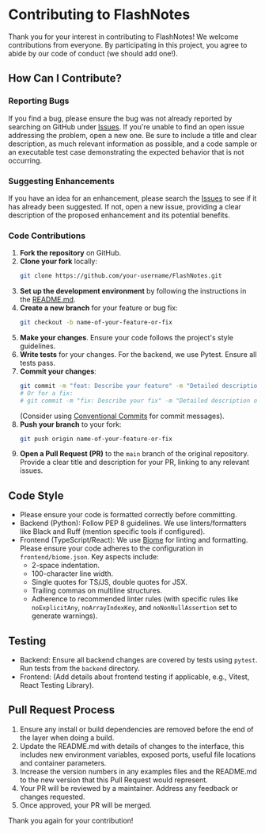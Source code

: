 # Contributing to FlashNotes

Thank you for your interest in contributing to FlashNotes! We welcome contributions from everyone. By participating in this project, you agree to abide by our code of conduct (we should add one!).

## How Can I Contribute?

### Reporting Bugs

If you find a bug, please ensure the bug was not already reported by searching on GitHub under [Issues](https://github.com/your-username/FlashNotes/issues). If you're unable to find an open issue addressing the problem, open a new one. Be sure to include a title and clear description, as much relevant information as possible, and a code sample or an executable test case demonstrating the expected behavior that is not occurring.

### Suggesting Enhancements

If you have an idea for an enhancement, please search the [Issues](https://github.com/your-username/FlashNotes/issues) to see if it has already been suggested. If not, open a new issue, providing a clear description of the proposed enhancement and its potential benefits.

### Code Contributions

1.  **Fork the repository** on GitHub.
2.  **Clone your fork** locally:
    ```bash
    git clone https://github.com/your-username/FlashNotes.git
    ```
3.  **Set up the development environment** by following the instructions in the [README.md](README.md#setup-instructions).
4.  **Create a new branch** for your feature or bug fix:
    ```bash
    git checkout -b name-of-your-feature-or-fix
    ```
5.  **Make your changes**. Ensure your code follows the project's style guidelines.
6.  **Write tests** for your changes. For the backend, we use Pytest. Ensure all tests pass.
7.  **Commit your changes**:
    ```bash
    git commit -m "feat: Describe your feature" -m "Detailed description of the changes."
    # Or for a fix:
    # git commit -m "fix: Describe your fix" -m "Detailed description of the fix."
    ```
    (Consider using [Conventional Commits](https://www.conventionalcommits.org/) for commit messages).
8.  **Push your branch** to your fork:
    ```bash
    git push origin name-of-your-feature-or-fix
    ```
9.  **Open a Pull Request (PR)** to the `main` branch of the original repository. Provide a clear title and description for your PR, linking to any relevant issues.

## Code Style

*   Please ensure your code is formatted correctly before committing.
*   Backend (Python): Follow PEP 8 guidelines. We use linters/formatters like Black and Ruff (mention specific tools if configured).
*   Frontend (TypeScript/React): We use [Biome](https://biomejs.dev/) for linting and formatting. Please ensure your code adheres to the configuration in `frontend/biome.json`. Key aspects include:
    *   2-space indentation.
    *   100-character line width.
    *   Single quotes for TS/JS, double quotes for JSX.
    *   Trailing commas on multiline structures.
    *   Adherence to recommended linter rules (with specific rules like `noExplicitAny`, `noArrayIndexKey`, and `noNonNullAssertion` set to generate warnings).

## Testing

*   Backend: Ensure all backend changes are covered by tests using `pytest`. Run tests from the `backend` directory.
*   Frontend: (Add details about frontend testing if applicable, e.g., Vitest, React Testing Library).

## Pull Request Process

1.  Ensure any install or build dependencies are removed before the end of the layer when doing a build.
2.  Update the README.md with details of changes to the interface, this includes new environment variables, exposed ports, useful file locations and container parameters.
3.  Increase the version numbers in any examples files and the README.md to the new version that this Pull Request would represent.
4.  Your PR will be reviewed by a maintainer. Address any feedback or changes requested.
5.  Once approved, your PR will be merged.

Thank you again for your contribution!